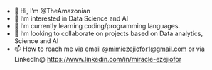- 👋 Hi, I’m @TheAmazonian
- 👀 I’m interested in Data Science and AI
- 🌱 I’m currently learning coding/programming languages.
- 💞️ I’m looking to collaborate on projects based on Data analytics, Science and AI
- 📫 How to reach me via email @mimiezejiofor1@gmail.com or via LinkedIn@ https://www.linkedin.com/in/miracle-ezejiofor

<!---
TheAmazonian/TheAmazonian is a ✨ special ✨ repository because its `README.md` (this file) appears on your GitHub profile.
You can click the Preview link to take a look at your changes.
--->
